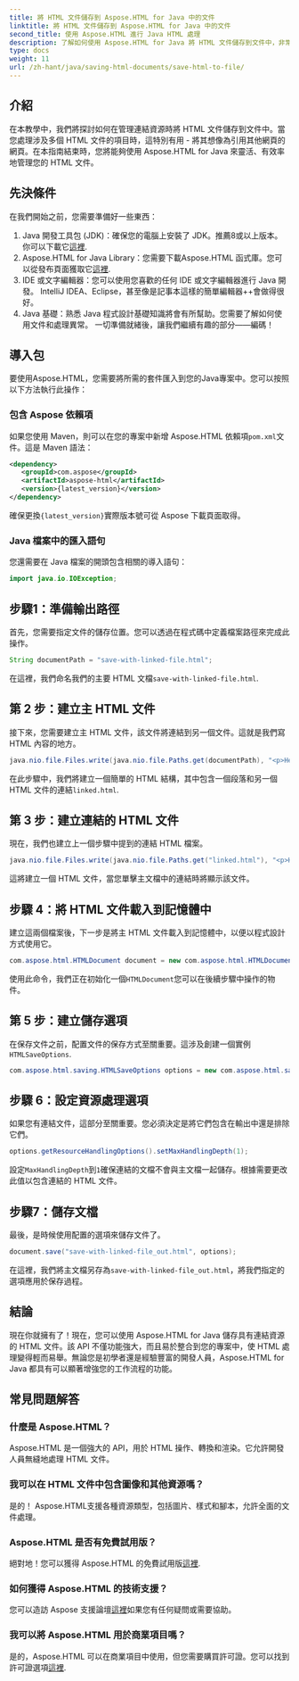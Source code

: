 ```yaml
---
title: 將 HTML 文件儲存到 Aspose.HTML for Java 中的文件
linktitle: 將 HTML 文件儲存到 Aspose.HTML for Java 中的文件
second_title: 使用 Aspose.HTML 進行 Java HTML 處理
description: 了解如何使用 Aspose.HTML for Java 將 HTML 文件儲存到文件中，非常適合輕鬆處理多個連結資源。
type: docs
weight: 11
url: /zh-hant/java/saving-html-documents/save-html-to-file/
---
```

## 介紹
在本教學中，我們將探討如何在管理連結資源時將 HTML 文件儲存到文件中。當您處理涉及多個 HTML 文件的項目時，這特別有用 - 將其想像為引用其他網頁的網頁。在本指南結束時，您將能夠使用 Aspose.HTML for Java 來靈活、有效率地管理您的 HTML 文件。
## 先決條件
在我們開始之前，您需要準備好一些東西：
1.  Java 開發工具包 (JDK)：確保您的電腦上安裝了 JDK。推薦8或以上版本。你可以下載它[這裡](https://www.oracle.com/java/technologies/javase-jdk11-downloads.html).
2. Aspose.HTML for Java Library：您需要下載Aspose.HTML 函式庫。您可以從發布頁面獲取它[這裡](https://releases.aspose.com/html/java/).
3. IDE 或文字編輯器：您可以使用您喜歡的任何 IDE 或文字編輯器進行 Java 開發。 IntelliJ IDEA、Eclipse，甚至像是記事本這樣的簡單編輯器++會做得很好。
4. Java 基礎：熟悉 Java 程式設計基礎知識將會有所幫助。您需要了解如何使用文件和處理異常。
一切準備就緒後，讓我們繼續有趣的部分——編碼！
## 導入包
要使用Aspose.HTML，您需要將所需的套件匯入到您的Java專案中。您可以按照以下方法執行此操作：
### 包含 Aspose 依賴項
如果您使用 Maven，則可以在您的專案中新增 Aspose.HTML 依賴項`pom.xml`文件。這是 Maven 語法：
```xml
<dependency>
   <groupId>com.aspose</groupId>
   <artifactId>aspose-html</artifactId>
   <version>{latest_version}</version>
</dependency>
```
確保更換`{latest_version}`實際版本號可從 Aspose 下載頁面取得。
### Java 檔案中的匯入語句
您還需要在 Java 檔案的開頭包含相關的導入語句：
```java
import java.io.IOException;
```

## 步驟1：準備輸出路徑
首先，您需要指定文件的儲存位置。您可以透過在程式碼中定義檔案路徑來完成此操作。
```java
String documentPath = "save-with-linked-file.html";
```
在這裡，我們命名我們的主要 HTML 文檔`save-with-linked-file.html`.
## 第 2 步：建立主 HTML 文件
接下來，您需要建立主 HTML 文件，該文件將連結到另一個文件。這就是我們寫 HTML 內容的地方。
```java
java.nio.file.Files.write(java.nio.file.Paths.get(documentPath), "<p>Hello World!</p><a href='linked.html'>linked file</a>".getBytes());
```
在此步驟中，我們將建立一個簡單的 HTML 結構，其中包含一個段落和另一個 HTML 文件的連結`linked.html`.
## 第 3 步：建立連結的 HTML 文件
現在，我們也建立上一個步驟中提到的連結 HTML 檔案。
```java
java.nio.file.Files.write(java.nio.file.Paths.get("linked.html"), "<p>Hello linked file!</p>".getBytes());
```
這將建立一個 HTML 文件，當您單擊主文檔中的連結時將顯示該文件。
## 步驟 4：將 HTML 文件載入到記憶體中
建立這兩個檔案後，下一步是將主 HTML 文件載入到記憶體中，以便以程式設計方式使用它。
```java
com.aspose.html.HTMLDocument document = new com.aspose.html.HTMLDocument(documentPath);
```
使用此命令，我們正在初始化一個`HTMLDocument`您可以在後續步驟中操作的物件。
## 第 5 步：建立儲存選項
在保存文件之前，配置文件的保存方式至關重要。這涉及創建一個實例`HTMLSaveOptions`.
```java
com.aspose.html.saving.HTMLSaveOptions options = new com.aspose.html.saving.HTMLSaveOptions();
```
## 步驟 6：設定資源處理選項
如果您有連結文件，這部分至關重要。您必須決定是將它們包含在輸出中還是排除它們。 
```java
options.getResourceHandlingOptions().setMaxHandlingDepth(1);
```
設定`MaxHandlingDepth`到`1`確保連結的文檔不會與主文檔一起儲存。根據需要更改此值以包含連結的 HTML 文件。
## 步驟7：儲存文檔
最後，是時候使用配置的選項來儲存文件了。
```java
document.save("save-with-linked-file_out.html", options);
```
在這裡，我們將主文檔另存為`save-with-linked-file_out.html`，將我們指定的選項應用於保存過程。
## 結論
現在你就擁有了！現在，您可以使用 Aspose.HTML for Java 儲存具有連結資源的 HTML 文件。該 API 不僅功能強大，而且易於整合到您的專案中，使 HTML 處理變得輕而易舉。無論您是初學者還是經驗豐富的開發人員，Aspose.HTML for Java 都具有可以顯著增強您的工作流程的功能。
## 常見問題解答
### 什麼是 Aspose.HTML？  
Aspose.HTML 是一個強大的 API，用於 HTML 操作、轉換和渲染。它允許開發人員無縫地處理 HTML 文件。
### 我可以在 HTML 文件中包含圖像和其他資源嗎？  
是的！ Aspose.HTML支援各種資源類型，包括圖片、樣式和腳本，允許全面的文件處理。
### Aspose.HTML 是否有免費試用版？  
絕對地！您可以獲得 Aspose.HTML 的免費試用版[這裡](https://releases.aspose.com/).
### 如何獲得 Aspose.HTML 的技術支援？  
您可以造訪 Aspose 支援論壇[這裡](https://forum.aspose.com/c/html/29)如果您有任何疑問或需要協助。
### 我可以將 Aspose.HTML 用於商業項目嗎？  
是的，Aspose.HTML 可以在商業項目中使用，但您需要購買許可證。您可以找到許可證選項[這裡](https://purchase.aspose.com/buy).